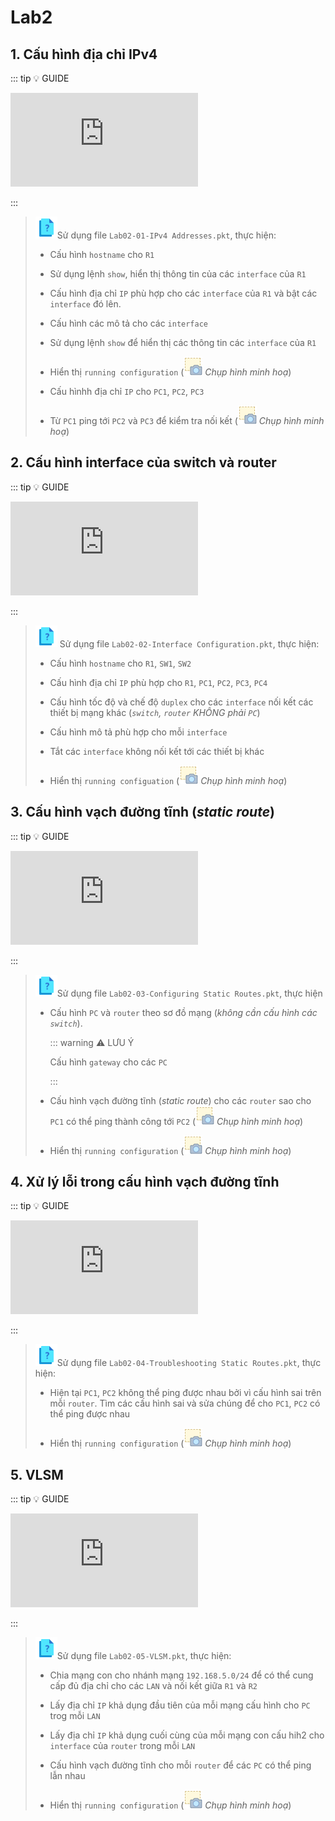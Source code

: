 # Lab2

## 1. Cấu hình địa chỉ IPv4

::: tip 💡 GUIDE

<div class="videoZen">
  <iframe src="https://www.youtube.com/embed/e1jbvyMeS5I" title="YouTube video player" frameborder="0" allow="accelerometer; autoplay; clipboard-write; encrypted-media; gyroscope; picture-in-picture" allowfullscreen></iframe>
</div>

:::

> <img src="https://raw.githubusercontent.com/Zenfection/Image/master/2021/03/07-22-36-06-icons8-questions.png"  width="35">Sử dụng file `Lab02-01-IPv4 Addresses.pkt`, thực hiện:
> 
> - Cấu hình `hostname` cho `R1`
> 
> - Sử dụng lệnh `show`, hiển thị thông tin của các `interface` của `R1`
> 
> - Cấu hình địa chỉ `IP` phù hợp cho các `interface` của `R1` và bật các `interface` đó lên.
> 
> - Cấu hình các mô tả cho các `interface`
> 
> - Sử dụng lệnh `show` để hiển thị các thông tin các `interface` của `R1`
> 
> - Hiển thị `running configuration` (<img src="https://raw.githubusercontent.com/Zenfection/Image/master/2022/02/15-13-33-44-icons8-screenshot.png" width="30"> *Chụp hình minh hoạ*)
> 
> - Cấu hìnhh địa chỉ `IP` cho `PC1`, `PC2`, `PC3`
> 
> - Từ `PC1` ping tới `PC2` và `PC3` để kiểm tra nối kết (<img src="https://raw.githubusercontent.com/Zenfection/Image/master/2022/02/15-13-33-44-icons8-screenshot.png" width="30"> *Chụp hình minh hoạ*)

## 2. Cấu hình interface của switch và router

::: tip 💡 GUIDE

<div class="videoZen">
  <iframe src="https://www.youtube.com/embed/rzDb5DoBKRk?list=PLxbwE86jKRgMpuZuLBivzlM8s2Dk5lXBQ" title="YouTube video player" frameborder="0" allow="accelerometer; autoplay; clipboard-write; encrypted-media; gyroscope; picture-in-picture" allowfullscreen></iframe>
</div>

:::

> <img src="https://raw.githubusercontent.com/Zenfection/Image/master/2021/03/07-22-36-06-icons8-questions.png"  width="35"> Sử dụng file `Lab02-02-Interface Configuration.pkt`, thực hiện:
> 
> - Cấu hình `hostname` cho `R1`, `SW1`, `SW2`
> 
> - Cấu hình địa chỉ `IP` phù hợp cho `R1`, `PC1`, `PC2`, `PC3`, `PC4`
> 
> - Cấu hình tốc độ và chế độ `duplex` cho các `interface` nối kết các thiết bị mạng khác (*`switch`, `router` KHÔNG phải `PC`*)
> 
> - Cấu hình mô tả phù hợp cho mỗi `interface`
> 
> - Tắt các `interface` không nối kết tới các thiết bị khác
> 
> - Hiển thị `running configuation` (<img src="https://raw.githubusercontent.com/Zenfection/Image/master/2022/02/15-13-33-44-icons8-screenshot.png" width="30"> *Chụp hình minh hoạ*)

## 3. Cấu hình vạch đường tĩnh (*static route*)

::: tip 💡 GUIDE

<div class="videoZen">
  <iframe src="https://www.youtube.com/embed/XHxOtIav2k8?list=PLxbwE86jKRgMpuZuLBivzlM8s2Dk5lXBQ" title="YouTube video player" frameborder="0" allow="accelerometer; autoplay; clipboard-write; encrypted-media; gyroscope; picture-in-picture" allowfullscreen></iframe>
</div>

:::

> <img src="https://raw.githubusercontent.com/Zenfection/Image/master/2021/03/07-22-36-06-icons8-questions.png"  width="35">Sử dụng file `Lab02-03-Configuring Static Routes.pkt`, thực hiện
> 
> - Cấu hình `PC` và `router` theo sơ đồ mạng (*không cần cấu hình các `switch`*).
>   
>   ::: warning ⚠️ LƯU Ý
>   
>   Cấu hình `gateway` cho các `PC`
>   
>   :::
> 
> - Cấu hình vạch đường tĩnh (*static route*) cho các `router` sao cho `PC1` có thể ping thành công tới `PC2` (<img src="https://raw.githubusercontent.com/Zenfection/Image/master/2022/02/15-13-33-44-icons8-screenshot.png" width="30"> *Chụp hình minh hoạ*)
> 
> - Hiển thị `running configuration` (<img src="https://raw.githubusercontent.com/Zenfection/Image/master/2022/02/15-13-33-44-icons8-screenshot.png" width="30"> *Chụp hình minh hoạ*)

## 4. Xử lý lỗi trong cấu hình vạch đường tĩnh

::: tip 💡 GUIDE

<div class="videoZen">
  <iframe src="https://www.youtube.com/embed/3z8YGEVFTiA?list=PLxbwE86jKRgMpuZuLBivzlM8s2Dk5lXBQ" title="YouTube video player" frameborder="0" allow="accelerometer; autoplay; clipboard-write; encrypted-media; gyroscope; picture-in-picture" allowfullscreen></iframe>
</div>

:::

> <img src="https://raw.githubusercontent.com/Zenfection/Image/master/2021/03/07-22-36-06-icons8-questions.png"  width="35">Sử dụng file `Lab02-04-Troubleshooting Static Routes.pkt`, thực hiện:
> 
> - Hiện tại `PC1`, `PC2` không thể ping được nhau bởi vì cấu hình sai trên mỗi `router`. Tìm các cấu hình sai và sửa chúng để cho `PC1`, `PC2` có thể ping được nhau
> 
> - Hiển thị `running configuration` (<img src="https://raw.githubusercontent.com/Zenfection/Image/master/2022/02/15-13-33-44-icons8-screenshot.png" width="30"> *Chụp hình minh hoạ*)

## 5. VLSM

::: tip 💡 GUIDE

<div class="videoZen">
  <iframe src="https://www.youtube.com/embed/Rn_E1Qv8--I?list=PLxbwE86jKRgMpuZuLBivzlM8s2Dk5lXBQ" title="YouTube video player" frameborder="0" allow="accelerometer; autoplay; clipboard-write; encrypted-media; gyroscope; picture-in-picture" allowfullscreen></iframe>
</div>

:::

> <img src="https://raw.githubusercontent.com/Zenfection/Image/master/2021/03/07-22-36-06-icons8-questions.png"  width="35">Sử dụng file `Lab02-05-VLSM.pkt`, thực hiện:
> 
> - Chia mạng con cho nhánh mạng `192.168.5.0/24` để có thể cung cấp đủ địa chỉ cho các `LAN` và nối kết giữa `R1` và `R2`
> 
> - Lấy địa chỉ `IP` khả dụng đầu tiên của mỗi mạng cấu hình cho `PC` trog mỗi `LAN`
> 
> - Lấy địa chỉ `IP` khả dụng cuối cùng của mỗi mạng con cấu hih2 cho `interface` của `router` trong mỗi `LAN`
> 
> - Cấu hình vạch đường tĩnh cho mỗi `router` để các `PC` có thể ping lẫn nhau
> 
> - Hiển thị `running configuration` (<img src="https://raw.githubusercontent.com/Zenfection/Image/master/2022/02/15-13-33-44-icons8-screenshot.png" width="30"> *Chụp hình minh hoạ*)
